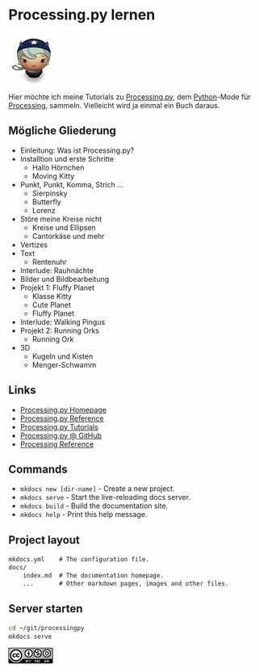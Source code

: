 # Processing.py lernen

![Horn Girl](images/horngirl.png)

Hier möchte ich meine Tutorials zu [Processing.py][2], dem [Python][3]-Mode für [Processing][4], sammeln. Vielleicht wird ja einmal ein Buch daraus.

## Mögliche Gliederung

- Einleitung: Was ist Processing.py?
- Installtion und erste Schritte
    - Hallo Hörnchen
    - Moving Kitty
- Punkt, Punkt, Komma, Strich …
    - Sierpinsky
    - Butterfly
    - Lorenz
- Störe meine Kreise nicht
    - Kreise und Ellipsen
    - Cantorkäse und mehr
- Vertizes
- Text
    - Rentenuhr
- Interlude: Rauhnächte
- Bilder und Bildbearbeitung
- Projekt 1: Fluffy Planet
    - Klasse Kitty
    - Cute Planet
    - Fluffy Planet
- Interlude: Walking Pingus
- Projekt 2: Running Orks
    - Running Ork
- 3D
    - Kugeln und Kisten
    - Menger-Schwamm

## Links

- [Processing.py Homepage](http://py.processing.org/)
- [Processing.py Reference](http://py.processing.org/reference/)
- [Processing.py Tutorials](http://py.processing.org/tutorials/)
- [Processing.py @ GitHub](https://github.com/jdf/processing.py)
- [Processing Reference](https://processing.org/reference/)

## Commands

* `mkdocs new [dir-name]` - Create a new project.
* `mkdocs serve` - Start the live-reloading docs server.
* `mkdocs build` - Build the documentation site.
* `mkdocs help` - Print this help message.

## Project layout

    mkdocs.yml    # The configuration file.
    docs/
        index.md  # The documentation homepage.
        ...       # Other markdown pages, images and other files.

## Server starten

~~~bash
cd ~/git/processingpy
mkdocs serve
~~~

[![cc-by-nc-sa](images/cc-by-nc-sa.png)][1]

[1]: http://creativecommons.org/licenses/by-nc-sa/4.0/
[2]: http://cognitiones.kantel-chaos-team.de/programmierung/creativecoding/processing/processingpy.html
[3]: http://cognitiones.kantel-chaos-team.de/programmierung/python/python.html
[4]: http://cognitiones.kantel-chaos-team.de/programmierung/creativecoding/processing/processing.html
